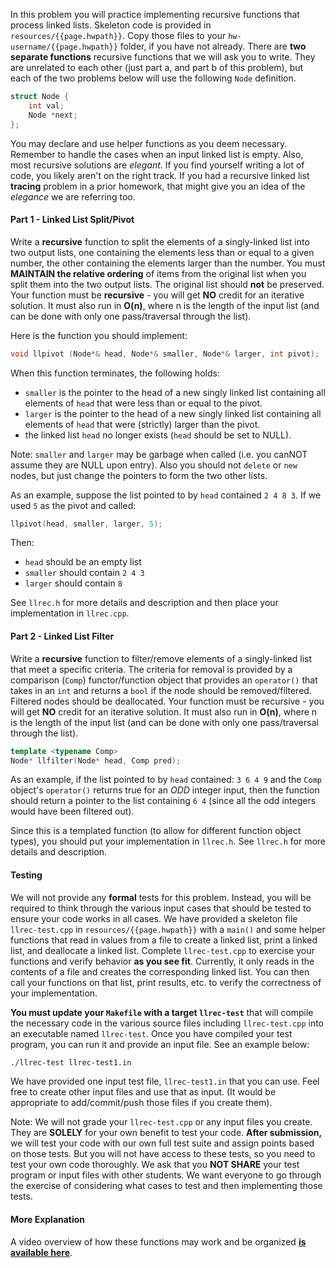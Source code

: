 
In this problem you will practice implementing recursive functions that process linked lists. Skeleton code is provided in `resources/{{page.hwpath}}`. Copy those files to your `hw-username/{{page.hwpath}}` folder, if you have not already. There are **two separate functions** recursive functions that we will ask you to write. They are unrelated to each other (just part a, and part b of this problem), but each of the two problems below will use the following `Node` definition.  

```c++
struct Node {
    int val;
    Node *next;
};
```

You may declare and use helper functions as you deem necessary.  Remember to handle the cases when an input linked list is empty.  Also, most recursive solutions are *elegant*. If you find yourself writing a lot of code, you likely aren't on the right track.  If you had a recursive linked list **tracing** problem in a prior homework, that might give you an idea of the *elegance* we are referring too.

#### Part 1 - Linked List Split/Pivot
Write a **recursive** function to split the elements of a singly-linked list into two output lists, one containing the elements less than or equal to a given number, the other containing the elements larger than the number.  You must **MAINTAIN the relative ordering** of items from the original list when you split them into the two output lists. The original list should **not** be preserved. Your function must be **recursive** - you will get **NO** credit for an iterative solution.  It must also run in **O(n)**, where n is the length of the input list (and can be done with only one pass/traversal through the list).

Here is the function you should implement:

```c++
void llpivot (Node*& head, Node*& smaller, Node*& larger, int pivot);
```

When this function terminates, the following holds:
  - `smaller` is the pointer to the head of a new singly linked list containing
    all elements of `head` that were less than or equal to the pivot.
  - `larger` is the pointer to the head of a new singly linked list containing
    all elements of `head` that were (strictly) larger than the pivot.
  - the linked list `head` no longer exists (`head` should be set to NULL).

Note: `smaller` and `larger` may be garbage when called (i.e. you canNOT assume they are NULL upon entry). Also you should not `delete` or `new` nodes, but just change the pointers to form the two other lists.

As an example, suppose the list pointed to by `head` contained `2 4 8 3`.  If we used `5` as the pivot and called:

```c++
llpivot(head, smaller, larger, 5);
```

Then:
 - `head` should be an empty list
 - `smaller` should contain `2 4 3`
 - `larger` should contain `8`

See `llrec.h` for more details and description and then place your implementation in `llrec.cpp`.

#### Part 2 - Linked List Filter

Write a **recursive** function to filter/remove elements of a singly-linked list that meet a specific criteria. The criteria for removal is provided by a comparison (`Comp`) functor/function object that provides an `operator()` that takes in an `int` and returns a `bool` if the node should be removed/filtered.  Filtered nodes should be deallocated. Your function must be recursive - you will get **NO** credit for an iterative solution.   It must also run in **O(n)**, where n is the length of the input list  (and can be done with only one pass/traversal through the list).

```c++
template <typename Comp>
Node* llfilter(Node* head, Comp pred);
```
As an example, if the list pointed to by `head` contained: `3 6 4 9` and the `Comp` object's `operator()` returns true for an *ODD* integer input, then the function should return a pointer to the list containing `6 4` (since all the odd integers would have been filtered out).

Since this is a templated function (to allow for different function object types), you should put your implementation in `llrec.h`.  See `llrec.h` for more details and description.

#### Testing

We will not provide any **formal** tests for this problem. Instead, you will be required to think through the various input cases that should be tested to ensure your code works in all cases.  We have provided a skeleton file `llrec-test.cpp` in `resources/{{page.hwpath}}` with a `main()` and some helper functions that read in values from a file to create a linked list, print a linked list, and deallocate a linked list. Complete `llrec-test.cpp` to exercise your functions and verify behavior **as you see fit**.  Currently, it only reads in the contents of a file and creates the corresponding linked list. You can then call your functions on that list, print results, etc. to verify the correctness of your implementation. 

**You must update your `Makefile` with a target `llrec-test`** that will compile the necessary code in the various source files including `llrec-test.cpp` into an executable named `llrec-test`.  Once you have compiled your test program, you can run it and provide an input file.  See an example below:

```bash
./llrec-test llrec-test1.in
```

We have provided one input test file, `llrec-test1.in` that you can use. Feel free to create other input files and use that as input. (It would be appropriate to add/commit/push those files if you create them).

Note: We will not grade your `llrec-test.cpp` or any input files you create. They are **SOLELY** for your own benefit to test your code. **After submission,** we will test your code with our own full test suite and assign points based on those tests.  But you will not have access to these tests, so you need to test your own code thoroughly.  We ask that you **NOT SHARE** your test program or input files with other students.  We want everyone to go through the exercise of considering what cases to test and then implementing those tests.

#### More Explanation

A video overview of how these functions may work and be organized **[is available here](https://ee.usc.edu/~redekopp/Streaming/cs104/20221/cs104-sp22-hw3-rh-expl/cs104-sp22-hw3-rh-expl.html)**.